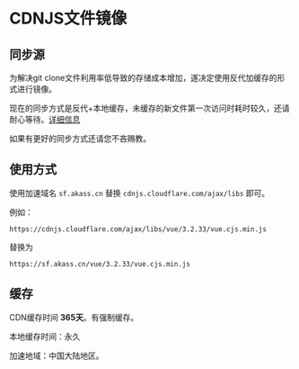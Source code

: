 # CDNJS文件镜像

## 同步源

为解决git clone文件利用率低导致的存储成本增加，遂决定使用反代加缓存的形式进行镜像。

现在的同步方式是反代+本地缓存，未缓存的新文件第一次访问时耗时较久，还请耐心等待。[详细信息](../img/info.png)

如果有更好的同步方式还请您不吝赐教。

## 使用方式

使用加速域名 `sf.akass.cn` 替换 `cdnjs.cloudflare.com/ajax/libs` 即可。

例如：

```
https://cdnjs.cloudflare.com/ajax/libs/vue/3.2.33/vue.cjs.min.js
```
替换为
```
https://sf.akass.cn/vue/3.2.33/vue.cjs.min.js
```

## 缓存

CDN缓存时间 **365天**。有强制缓存。

本地缓存时间：永久

加速地域：中国大陆地区。